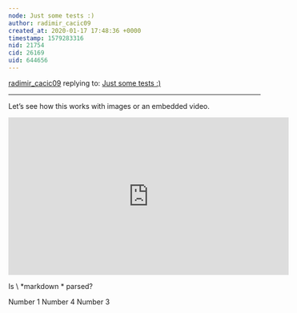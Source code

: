 ```yaml
---
node: Just some tests :)
author: radimir_cacic09
created_at: 2020-01-17 17:48:36 +0000
timestamp: 1579283316
nid: 21754
cid: 26169
uid: 644656
---
```




[radimir_cacic09](../profile/radimir_cacic09) replying to: [Just some tests :)](../notes/radimir_cacic09/12-14-2019/just-some-tests)

----
Let’s see how this works with images or an embedded video.

 



 

<iframe width="560" height="315" src="https://www.youtube.com/embed/Kt\_MSMpxy7Y" frameborder="0" allow="autoplay; encrypted-media" allowfullscreen></iframe>

 

Is \ *markdown * parsed?

 

Number 1
Number 4
Number 3
 